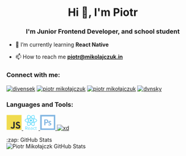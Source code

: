 <h1 align="center">Hi 👋, I'm Piotr</h1>
<h3 align="center">I'm Junior Frontend Developer, and school student</h3>

- 🌱 I’m currently learning **React Native**

- 📫 How to reach me **piotr@mikolajczuk.in**

<h3 align="left">Connect with me:</h3>
<p align="left">
<a href="https://twitter.com/divensek" target="blank"><img align="center" src="https://cdn.jsdelivr.net/npm/simple-icons@3.0.1/icons/twitter.svg" alt="divensek" height="30" width="40" /></a>
<a href="https://linkedin.com/in/piotr mikołajczuk" target="blank"><img align="center" src="https://cdn.jsdelivr.net/npm/simple-icons@3.0.1/icons/linkedin.svg" alt="piotr mikołajczuk" height="30" width="40" /></a>
<a href="https://fb.com/piotr mikołajczuk" target="blank"><img align="center" src="https://cdn.jsdelivr.net/npm/simple-icons@3.0.1/icons/facebook.svg" alt="piotr mikołajczuk" height="30" width="40" /></a>
<a href="https://instagram.com/dvnsky" target="blank"><img align="center" src="https://cdn.jsdelivr.net/npm/simple-icons@3.0.1/icons/instagram.svg" alt="dvnsky" height="30" width="40" /></a>
</p>

<h3 align="left">Languages and Tools:</h3>
<a href="https://developer.mozilla.org/en-US/docs/Web/JavaScript" target="_blank"> <img src="https://raw.githubusercontent.com/devicons/devicon/master/icons/javascript/javascript-original.svg" alt="javascript" width="40" height="40"/> </a> <a href="https://reactjs.org/" target="_blank"> <img src="https://raw.githubusercontent.com/devicons/devicon/master/icons/react/react-original-wordmark.svg" alt="react" width="40" height="40"/> </a> <a href="https://www.photoshop.com/en" target="_blank"> <img src="https://raw.githubusercontent.com/devicons/devicon/master/icons/photoshop/photoshop-line.svg" alt="photoshop" width="40" height="40"/> </a>  <a href="https://www.adobe.com/products/xd.html" target="_blank"> <img src="https://cdn.worldvectorlogo.com/logos/adobe-xd.svg" alt="xd" width="40" height="40"/> </a> </p>
  <summary>:zap: GitHub Stats</summary>

  <img align="left" alt="Piotr Mikołajczk GitHub Stats" src="https://github-readme-stats.vercel.app/api?username=mikolajczukpiotr&show_icons=true&hide_border=true" />

</details>
